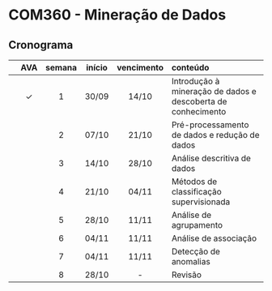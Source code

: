 # COM360 - Mineração de Dados

## Cronograma

|   | AVA | semana | início | vencimento | conteúdo |
|:---:|:---:|:---:|:---:|:---:|:---|
|  | &check; | 1 | 30/09 | 14/10 | Introdução à mineração de dados e descoberta de conhecimento |
|  |  | 2 | 07/10 | 21/10 | Pré-processamento de dados e redução de dados |
|  |  | 3 | 14/10 | 28/10 | Análise descritiva de dados |
|  |  | 4 | 21/10 | 04/11 | Métodos de classificação supervisionada |
|  |  | 5 | 28/10 | 11/11 | Análise de agrupamento |
|  |  | 6 | 04/11 | 11/11 | Análise de associação |
|  |  | 7 | 04/11 | 11/11 | Detecção de anomalias |
|  |  | 8 | 28/10 | - | Revisão |